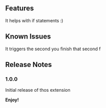 ## Features

It helps with if statements :)

## Known Issues

It triggers the second you finish that second f

## Release Notes

### 1.0.0

Initial release of thos extension

**Enjoy!**
